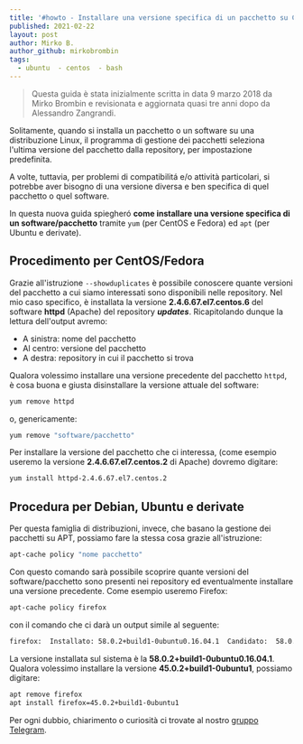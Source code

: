 ```yaml
---
title: '#howto - Installare una versione specifica di un pacchetto su CentOS, Fedora, Debian, Ubuntu e derivate'
published: 2021-02-22
layout: post
author: Mirko B.
author_github: mirkobrombin
tags:
  - ubuntu  - centos  - bash
---
```

> Questa guida è stata inizialmente scritta in data 9 marzo 2018 da Mirko Brombin e revisionata e aggiornata quasi tre anni dopo da Alessandro Zangrandi.

Solitamente, quando si installa un pacchetto o un software su una distribuzione Linux, il programma di gestione dei pacchetti seleziona l'ultima versione del pacchetto dalla repository, per impostazione predefinita.

A volte, tuttavia, per problemi di compatibilitá e/o attività particolari, si potrebbe aver bisogno di una versione diversa e ben specifica di quel pacchetto o quel software.

In questa nuova guida spiegheró **come installare una versione specifica di un software/pacchetto** tramite `yum` (per CentOS e Fedora) ed `apt` (per Ubuntu e derivate).

## Procedimento per CentOS/Fedora

Grazie all'istruzione `--showduplicates` è possibile conoscere quante versioni del pacchetto a cui siamo interessati sono disponibili nelle repository. Nel mio caso specifico, è installata la versione  <strong>2.4.6.67.el7.centos.6</strong> del software <strong>httpd</strong> (Apache) del repository <strong><em>updates</em></strong>. Ricapitolando dunque la lettura dell'output avremo:

<ul>
	<li>A sinistra: nome del pacchetto</li>
    <li>Al centro: versione del pacchetto</li>
    <li>A destra: repository in cui il pacchetto si trova</li>
</ul>

Qualora volessimo installare una versione precedente del pacchetto `httpd`, è cosa buona e giusta disinstallare la versione attuale del software:
```bash
yum remove httpd
```
o, genericamente:
```bash
yum remove "software/pacchetto"
```

Per installare la versione del pacchetto che ci interessa, (come esempio useremo la versione <strong>2.4.6.67.el7.centos.2</strong> di Apache) dovremo digitare:
```bash
yum install httpd-2.4.6.67.el7.centos.2
```
## Procedura per Debian, Ubuntu e derivate

Per questa famiglia di distribuzioni, invece, che basano la gestione dei pacchetti su APT, possiamo fare la stessa cosa grazie all'istruzione:
```bash
apt-cache policy "nome pacchetto"
```
Con questo comando sarà possibile scoprire quante versioni del software/pacchetto sono presenti nei repository ed eventualmente installare una versione precedente. Come esempio useremo Firefox:
```bash
apt-cache policy firefox
```
con il comando che ci darà un output simile al seguente:
```bash
firefox:  Installato: 58.0.2+build1-0ubuntu0.16.04.1  Candidato:  58.0.2+build1-0ubuntu0.16.04.1  Tabella versione: *** 58.0.2+build1-0ubuntu0.16.04.1 500        500 http://de.archive.ubuntu.com/ubuntu xenial-updates/main amd64 Packages        500 http://security.ubuntu.com/ubuntu xenial-security/main amd64 Packages        100 /var/lib/dpkg/status     45.0.2+build1-0ubuntu1 500        500 http://de.archive.ubuntu.com/ubuntu xenial/main amd64 Packages
```
La versione installata sul sistema è la <strong>58.0.2+build1-0ubuntu0.16.04.1</strong>. Qualora volessimo installare la versione <strong>45.0.2+build1-0ubuntu1</strong>, possiamo digitare:
```bash
apt remove firefox
apt install firefox=45.0.2+build1-0ubuntu1
```

Per ogni dubbio, chiarimento o curiosità ci trovate al nostro <a href="https://t.me/linuxpeople">gruppo Telegram</a>.